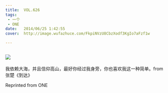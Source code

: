 ```yaml
---
title:	VOL.626
tags:
 - 一个
 - ONE
date:	2014/06/25 1:42:55
cover:	http://image.wufazhuce.com/FkpiNVzU8CbzXodf3KgIo7aFzf1w

---
```

![](http://image.wufazhuce.com/FkpiNVzU8CbzXodf3KgIo7aFzf1w)
---

我依赖大海，并且信仰高山，最好你经过我身旁，你也喜欢我这一种简单。from 张楚《到达》
 
Reprinted from ONE
